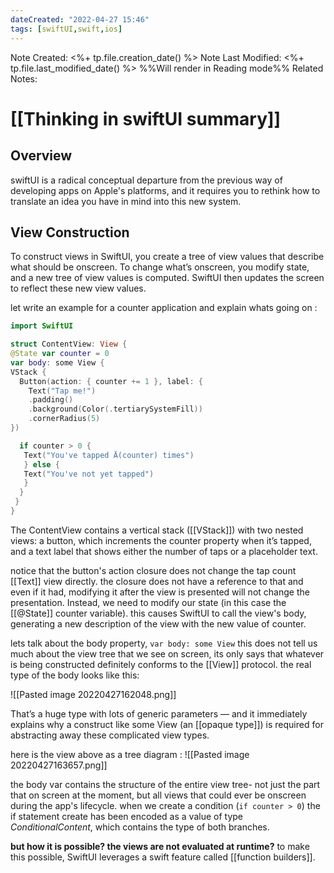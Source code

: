 ```yaml
---
dateCreated: "2022-04-27 15:46"
tags: [swiftUI,swift,ios]
---
```

Note Created: <%+ tp.file.creation_date() %>
Note Last Modified: <%+ tp.file.last_modified_date() %> %%Will render in Reading mode%%
Related Notes: 

# [[Thinking in swiftUI summary]]

## Overview 
swiftUI is a radical conceptual departure from the previous way of developing apps on Apple's platforms, and it requires you to rethink how to translate an idea you have in mind into this new system.

## View Construction 
To construct views in SwiftUI, you create a tree of view values that describe what should
be onscreen. To change what’s onscreen, you modify state, and a new tree of view values
is computed. SwiftUI then updates the screen to reflect these new view values.

let write an example for a counter application and explain whats going on : 

``` swift
import SwiftUI

struct ContentView: View {
@State var counter = 0
var body: some View {
VStack {	
  Button(action: { counter += 1 }, label: {
	Text("Tap me!")
	.padding()
	.background(Color(.tertiarySystemFill))
	.cornerRadius(5)
})

  if counter > 0 {
   Text("You've tapped Ä(counter) times")
   } else {
   Text("You've not yet tapped")
   }
  }
 }
}
```

The ContentView contains a vertical stack ([[VStack]]) with two nested views: a button, which increments the counter property when it’s tapped, and a text label that shows either the number of taps or a placeholder text.

notice that the button's action closure does not change the tap count [[Text]] view directly. the closure does not have a reference to that and even if it had, modifying it after the view is presented will not change the presentation. Instead, we need to modify our state 
(in this case the [[@State]] counter variable).
this causes SwiftUI to call the view's body, generating a new description of the view with the new value of counter.

lets talk about the body property, `var body: some View`  this does not tell us much about the view tree that we see on screen, its only says that whatever is being constructed definitely conforms to the [[View]] protocol. the real type of the body looks like this: 


![[Pasted image 20220427162048.png]]

That’s a huge type with lots of generic parameters — and it immediately explains why a construct like some View (an [[opaque type]]) is required for abstracting away these
complicated view types. 

here is the view above as a tree diagram :
![[Pasted image 20220427163657.png]]

the body var contains the structure of the entire view tree- not just the part that on screen at the moment, but all views that could ever be onscreen during the app's lifecycle. when we create a condition 
(`if counter > 0`)  the if statement create has been encoded as a value of type _ConditionalContent_, which contains the type of both branches. 

**but how it is possible? the views are not evaluated at runtime?**
to make this possible, SwiftUI leverages a swift feature called [[function builders]].  

